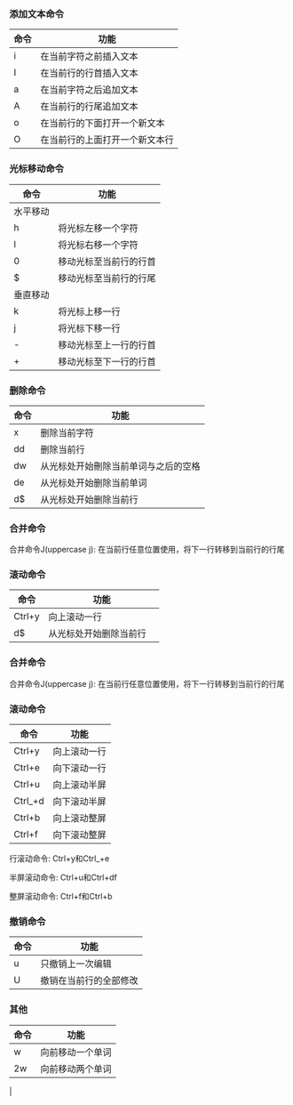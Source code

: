 ### 添加文本命令
| 命令 | 功能 |
| ---- | ---- |
| i    | 在当前字符之前插入文本 |
| I    | 在当前行的行首插入文本 |
| a    | 在当前字符之后追加文本 |
| A    | 在当前行的行尾追加文本 |
| o    | 在当前行的下面打开一个新文本 |
| O    | 在当前行的上面打开一个新文本行 |

### 光标移动命令
| 命令 | 功能 |
| ---- | ---- |
| 水平移动 |
| h    | 将光标左移一个字符 |
| l    | 将光标右移一个字符 |
| 0    | 移动光标至当前行的行首 |
| $    | 移动光标至当前行的行尾 |
| 垂直移动 |
| k    | 将光标上移一行 |
| j    | 将光标下移一行 |
| -    | 移动光标至上一行的行首 |
| +    | 移动光标至下一行的行首 |

### 删除命令
| 命令 | 功能 |
| ---- | ---- |
| x    | 删除当前字符 |
| dd   | 删除当前行 | 
| dw   | 从光标处开始刪除当前单词与之后的空格 |
| de   | 从光标处开始删除当前单词 | 
| d$   | 从光标处开始删除当前行 |

### 合并命令
合并命令J(uppercase j): 在当前行任意位置使用，将下一行转移到当前行的行尾

### 滚动命令
| 命令 | 功能 |
| ---- | ---- |
| Ctrl+y | 向上滚动一行 |
| d$   | 从光标处开始删除当前行　 |

### 合并命令
合并命令J(uppercase j): 在当前行任意位置使用，将下一行转移到当前行的行尾

### 滚动命令
| 命令 | 功能 |
| ---- | ---- |
| Ctrl+y | 向上滚动一行 |
| Ctrl+e | 向下滚动一行 |
| Ctrl+u | 向上滚动半屏 |
| Ctrl_+d | 向下滚动半屏 |
| Ctrl+b | 向上滚动整屏 |
| Ctrl+f | 向下滚动整屏 |

行滚动命令: Ctrl+y和Ctrl_+e

半屏滚动命令: Ctrl+u和Ctrl+df

整屏滚动命令: Ctrl+f和Ctrl+b

### 撤销命令
| 命令 | 功能 |
| ---- | ---- |
| u    | 只撤销上一次编辑 |
| U    | 撤销在当前行的全部修改 |

### 其他
| 命令 | 功能 |
| ---- | ---- |
| w    | 向前移动一个单词 |
| 2w   | 向前移动两个单词 |
| 
